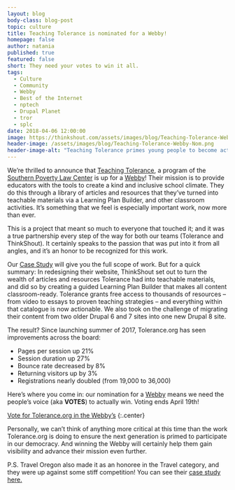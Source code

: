 ```yaml
---
layout: blog
body-class: blog-post
topic: culture
title: Teaching Tolerance is nominated for a Webby!
homepage: false
author: natania
published: true
featured: false
short: They need your votes to win it all.
tags:
  - Culture
  - Community
  - Webby
  - Best of the Internet
  - nptech
  - Drupal Planet
  - tror
  - splc
date: 2018-04-06 12:00:00
image: https://thinkshout.com/assets/images/blog/Teaching-Tolerance-Webby-Nom.png
header-image: /assets/images/blog/Teaching-Tolerance-Webby-Nom.png
header-image-alt: "Teaching Tolerance primes young people to become active in our democracy"
---
```


We’re thrilled to announce that [Teaching Tolerance](https://www.tolerance.org/), a program of the [Southern Poverty Law Center](https://www.splcenter.org/) is up for a [Webby](https://vote.webbyawards.com/PublicVoting/#/2018/websites/general/education)! Their mission is to provide educators with the tools to create a kind and inclusive school climate. They do this through a library of articles and resources that they’ve turned into teachable materials via a Learning Plan Builder, and other classroom activities. It’s something that we feel is especially important work, now more than ever.

This is a project that meant so much to everyone that touched it; and it was a true partnership every step of the way for both our teams (Tolerance and ThinkShout). It certainly speaks to the passion that was put into it from all angles, and it’s an honor to be recognized for this work.

Our [Case Study](https://thinkshout.com/work/tolerance/) will give you the full scope of work. But for a quick summary: In redesigning their website, ThinkShout set out to turn the wealth of articles and resources Tolerance had into teachable materials, and did so by creating a guided Learning Plan Builder that makes all content classroom-ready. Tolerance grants free access to thousands of resources – from video to essays to proven teaching strategies – and everything within that catalogue is now actionable. We also took on the challenge of migrating their content from two older Drupal 6 and 7 sites into one new Drupal 8 site.

The result? Since launching summer of 2017, Tolerance.org has seen improvements across the board:

* Pages per session up 21%
* Session duration up 27%
* Bounce rate decreased by 8%
* Returning visitors up by 3%
* Registrations nearly doubled (from 19,000 to 36,000)

Here’s where you come in: our nomination for a [Webby](https://vote.webbyawards.com/PublicVoting/#/2018/websites/general/education) means we need the people’s voice (aka **VOTES**) to actually win. Voting ends April 19th!


[Vote for Tolerance.org in the Webby’s](https://vote.webbyawards.com/PublicVoting/#/2018/websites/general/education)
{:.center}

Personally, we can’t think of anything more critical at this time than the work Tolerance.org is doing to ensure the next generation is primed to participate in our democracy. And winning the Webby will certainly help them gain visibility and advance their mission even further.


P.S. Travel Oregon also made it as an honoree in the Travel category, and they were up against some stiff competition! You can see their [case study here.](https://thinkshout.com/work/travel-oregon/)
